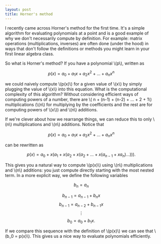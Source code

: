 ```yaml
---
layout: post
title: Horner's method
---
```


I recently came across Horner's method for the first time. It's a simple algorithm for evaluating polynomials at a point and is a good example of why we don't necessarily compute by definition. For example: matrix operations (multiplications, inverses) are often done (under the hood) in ways that don't follow the definitions or methods you might learn in your first linear algebra class.

So what is Horner's method? If you have a polynomial \\(p\\), written as

$$p(x) = a_0 + a_1 x + a_2 x^2 + ... + a_n x^n$$

we could naively compute \\(p(x)\\) for a given value of \\(x\\) by simply plugging the value of \\(x\\) into this equation. What is the computational complexity of this algorithm? Without considering efficient ways of computing powers of a number, there are \\( n + (n-1) + (n-2) + ... + 2 + 1\\) multiplications (\\(n\\) for multiplying by the coefficients and the rest are for computing powers of \\(x\\)) and \\(n\\) additions.

If we're clever about how we rearrange things, we can reduce this to only \\(n\\) multiplications and \\(n\\) additions. Notice that 

$$p(x) = a_0 + a_1 x + a_2 x^2 + ... + a_n x^n$$

can be rewritten as

$$p(x) = a_0 + x (a_1 + x (a_2 + x(a_2 + ... + x(a_{n-1} + xa_n) ... ))).$$

This gives you a natural way to compute \\(p(x)\\) using \\(n\\) multiplications and \\(n\\) additions: you just compute directly starting with the most nested term. In a more explicit way, we define the following variables

$$b_n = a_n$$

$$b_{n-1} = a_{n-1} + b_n x$$
$$b_{n-1} = a_{n-2} + b_{n-1} x$$
$$\vdots$$
$$b_0 = a_0 + b_1 x.$$

If we compare this sequence with the definition of \\(p(x)\\) we can see that \\(b_0 = p(x)\\). This gives us a nice way to evaluate polynomials efficiently.
